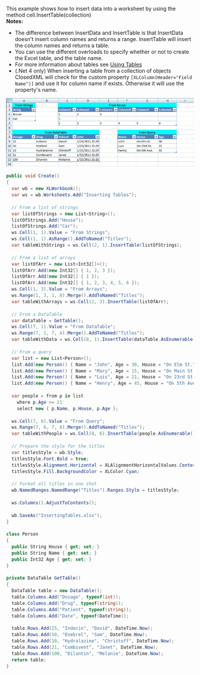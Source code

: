 This example shows how to insert data into a worksheet by using the method cell.InsertTable(collection)  
**Notes:**  
- The difference between InsertData and InsertTable is that InsertData doesn't insert column names and returns a range. InsertTable will insert the column names and returns a table.  
- You can use the different overloads to specify whether or not to create the Excel table, and the table name.  
- For more information about tables see [Using Tables](Using-Tables)  
- (.Net 4 only) When inserting a table from a collection of objects ClosedXML will check for the custom property `[XLColumn(Header="Field Name")]` and use it for column name if exists. Otherwise it will use the property's name.  

![InsertingTables.jpg](images/Inserting-Tables_InsertingTables.jpg "InsertingTables.jpg")  

```c#
public void Create()
{
  var wb = new XLWorkbook();
  var ws = wb.Worksheets.Add("Inserting Tables");

  // From a list of strings
  var listOfStrings = new List<String>();
  listOfStrings.Add("House");
  listOfStrings.Add("Car");
  ws.Cell(1, 1).Value = "From Strings";
  ws.Cell(1, 1).AsRange().AddToNamed("Titles");
  var tableWithStrings = ws.Cell(2, 1).InsertTable(listOfStrings);

  // From a list of arrays
  var listOfArr = new List<Int32[]>();
  listOfArr.Add(new Int32[] { 1, 2, 3 });
  listOfArr.Add(new Int32[] { 1 });
  listOfArr.Add(new Int32[] { 1, 2, 3, 4, 5, 6 });
  ws.Cell(1, 3).Value = "From Arrays";
  ws.Range(1, 3, 1, 8).Merge().AddToNamed("Titles");
  var tableWithArrays = ws.Cell(2, 3).InsertTable(listOfArr);

  // From a DataTable
  var dataTable = GetTable();
  ws.Cell(7, 1).Value = "From DataTable";
  ws.Range(7, 1, 7, 4).Merge().AddToNamed("Titles");
  var tableWithData = ws.Cell(8, 1).InsertTable(dataTable.AsEnumerable());

  // From a query
  var list = new List<Person>();
  list.Add(new Person() { Name = "John", Age = 30, House = "On Elm St."   });
  list.Add(new Person() { Name = "Mary", Age = 15, House = "On Main St."  });
  list.Add(new Person() { Name = "Luis", Age = 21, House = "On 23rd St."  });
  list.Add(new Person() { Name = "Henry", Age = 45, House = "On 5th Ave." });

  var people = from p in list
    where p.Age >= 21
    select new { p.Name, p.House, p.Age };

  ws.Cell(7, 6).Value = "From Query";
  ws.Range(7, 6, 7, 8).Merge().AddToNamed("Titles");
  var tableWithPeople = ws.Cell(8, 6).InsertTable(people.AsEnumerable());

  // Prepare the style for the titles
  var titlesStyle = wb.Style;
  titlesStyle.Font.Bold = true;
  titlesStyle.Alignment.Horizontal = XLAlignmentHorizontalValues.Center;
  titlesStyle.Fill.BackgroundColor = XLColor.Cyan;

  // Format all titles in one shot
  wb.NamedRanges.NamedRange("Titles").Ranges.Style = titlesStyle;

  ws.Columns().AdjustToContents();

  wb.SaveAs("InsertingTables.xlsx");
}

class Person
{
  public String House { get; set; }
  public String Name { get; set; }
  public Int32 Age { get; set; }
}

private DataTable GetTable()
{
  DataTable table = new DataTable();
  table.Columns.Add("Dosage", typeof(int));
  table.Columns.Add("Drug", typeof(string));
  table.Columns.Add("Patient", typeof(string));
  table.Columns.Add("Date", typeof(DateTime));

  table.Rows.Add(25, "Indocin", "David", DateTime.Now);
  table.Rows.Add(50, "Enebrel", "Sam", DateTime.Now);
  table.Rows.Add(10, "Hydralazine", "Christoff", DateTime.Now);
  table.Rows.Add(21, "Combivent", "Janet", DateTime.Now);
  table.Rows.Add(100, "Dilantin", "Melanie", DateTime.Now);
  return table;
}
```
